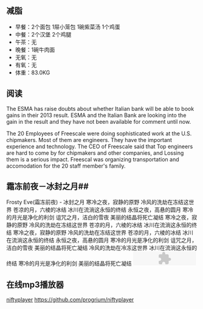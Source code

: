 ## 减脂 ##
* 早餐：2个面包 1屉小笼包 1碗紫菜汤 1个鸡蛋
* 中餐：2个汉堡 2个鸡腿
* 午茶：无
* 晚餐：1碗牛肉面
* 无氧：无
* 有氧：无
* 体重：83.0KG

## 阅读 ##
The ESMA has raise doubts about whether Italian bank will be able to book gains in their 2013 result.
ESMA and the Italian Bank are looking into the gain in the result and they have not been available for comment until now.


The 20 Employees of Freescale were doing sophisticated work at the U.S. chipmakers.
Most of them are engineers. They have the important experience and technology.
The CEO of Freescale said that Top engineers are hard to come by for chipmakers and other companies, and Lossing them is a serious impact.
Freescal was organizing transportation and accomodation for the 20 staff member's family.

## 霜冻前夜－冰封之月##
Frosty Eve(霜冻前夜) - 冰封之月
寒冷之夜，寂静的原野
冷风的洗劫在冻结这世界
苍凉的月，六棱的冰结
冰川在流淌这永恒的终结
永恒之夜，高悬的圆月
寒冷的月光是净化的利剑
诅咒之月，洁白的雪夜
美丽的结晶将死亡凝结
寒冷之夜，寂静的原野
冷风的洗劫在冻结这世界
苍凉的月，六棱的冰结
冰川在流淌这永恒的终结
寒冷之夜，寂静的原野
冷风的洗劫在冻结这世界
苍凉的月，六棱的冰结
冰川在流淌这永恒的终结
永恒之夜，高悬的圆月
寒冷的月光是净化的利剑
诅咒之月，洁白的雪夜
美丽的结晶将死亡凝结
冷风的洗劫在冷冻这世界
冰川在流淌这永恒的终结
寒冷的月光是净化的利剑
美丽的结晶将死亡凝结
<object classid="clsid:D27CDB6E-AE6D-11cf-96B8-444553540000" codebase="http://download.macromedia.com/pub/shockwave/cabs/flash/swflash.cab#version=6,0,0,0" width="165" height="37" id="niftyPlayer1" align="">
	<param name=movie value="/player/niftyplayer.swf">
	<param name=quality value=high>
	<param name=bgcolor value=#FFFFFF>
	<embed src="/player/niftyplayer.swf?file=/bingfengzhiyue.mp3&as=0" quality=high bgcolor=#FFFFFF width="165" height="37" name="niftyPlayer1" align="" type="application/x-shockwave-flash" swLiveConnect="true" pluginspage="http://www.macromedia.com/go/getflashplayer">
	</embed>
</object>

## 在线mp3播放器 ##
[niftyplayer](http://www.varal.org/media/niftyplayer/)
https://github.com/progrium/niftyplayer

